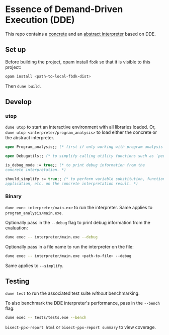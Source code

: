 # Essence of Demand-Driven Execution (DDE)

This repo contains a [concrete](./interpreter) and an [abstract interpreter](./program_analysis) based on DDE.

## Set up

Before building the project, opam install `fbdk` so that it is visible to this
project:

```sh
opam install <path-to-local-fbdk-dist>
```

Then `dune build`.

## Develop

### utop

`dune utop` to start an interactive environment with all libraries loaded.
Or, `dune utop <interpreter/program_analysis>` to load either the concrete or
the abstract interpreter.

```ocaml
open Program_analysis;; (* first if only working with program analysis *)

open Debugutils;; (* to simplify calling utility functions such as `peu` *)

is_debug_mode := true;; (* to print debug information from the
concrete interpretation. *)

should_simplify := true;; (* to perform variable substitution, function
application, etc. on the concrete interpretation result. *)

```

### Binary

`dune exec interpreter/main.exe` to run the interpreter. Same applies
to `program_analysis/main.exe`.

Optionally pass in the `--debug` flag to print debug information from the
evaluation:

```sh
dune exec -- interpreter/main.exe --debug
```

Optionally pass in a file name to run the interpreter on the file:

```sh
dune exec -- interpreter/main.exe <path-to-file> --debug
```

Same applies to `--simplify`.

## Testing

`dune test` to run the associated test suite *without* benchmarking.

To also benchmark the DDE interpreter's performance, pass in the `--bench` flag:

```sh
dune exec -- tests/tests.exe --bench
``` 

`bisect-ppx-report html` or `bisect-ppx-report summary` to view coverage.
